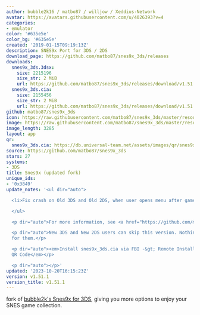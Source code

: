 ```yaml
---
author: bubble2k16 / matbo87 / willjow / Xeddius-Network
avatar: https://avatars.githubusercontent.com/u/4026393?v=4
categories:
- emulator
color: '#635e5e'
color_bg: '#635e5e'
created: '2019-01-15T09:19:13Z'
description: SNES9x Port for 3DS / 2DS
download_page: https://github.com/matbo87/snes9x_3ds/releases
downloads:
  snes9x_3ds.3dsx:
    size: 2215196
    size_str: 2 MiB
    url: https://github.com/matbo87/snes9x_3ds/releases/download/v1.51.1/snes9x_3ds.3dsx
  snes9x_3ds.cia:
    size: 2155456
    size_str: 2 MiB
    url: https://github.com/matbo87/snes9x_3ds/releases/download/v1.51.1/snes9x_3ds.cia
github: matbo87/snes9x_3ds
icon: https://raw.githubusercontent.com/matbo87/snes9x_3ds/master/resources/icon.png
image: https://raw.githubusercontent.com/matbo87/snes9x_3ds/master/resources/icon.png
image_length: 3285
layout: app
qr:
  snes9x_3ds.cia: https://db.universal-team.net/assets/images/qr/snes9x_3ds-cia.png
source: https://github.com/matbo87/snes9x_3ds
stars: 27
systems:
- 3DS
title: Snes9x (updated fork)
unique_ids:
- '0x3849'
update_notes: '<ul dir="auto">

  <li>Fix crash on Old 3DS and Old 2DS, when user opens menu after game has loaded</li>

  </ul>

  <p dir="auto">For more information, see <a href="https://github.com/matbo87/snes9x_3ds/blob/master/CHANGELOG.md">Changelog</a></p>

  <p dir="auto">New 3DS and New 2DS users can skip this version. Nothing has changed
  for them.</p>

  <p dir="auto"><em>Install snes9x_3ds.cia via FBI -&gt; Remote Install -&gt; Scan
  QR Code</em></p>

  <p dir="auto"></p>'
updated: '2023-10-20T16:15:23Z'
version: v1.51.1
version_title: v1.51.1
---
```

fork of [bubble2k's Snes9x for 3DS](https://github.com/bubble2k16/snes9x_3ds), giving you more options to enjoy your SNES game collection.